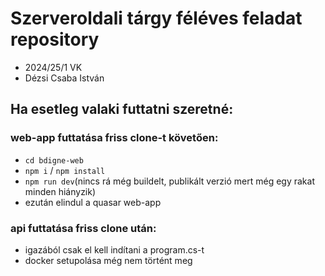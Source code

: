 # Szerveroldali tárgy féléves feladat repository
- 2024/25/1 VK
- Dézsi Csaba István

## Ha esetleg valaki futtatni szeretné:
### web-app futtatása friss clone-t követően:
- ```cd bdigne-web```
- ```npm i``` / ```npm install```
- ```npm run dev```(nincs rá még buildelt, publikált verzió mert még egy rakat minden hiányzik)
- ezután elindul a quasar web-app

### api futtatása friss clone után:
- igazából csak el kell indítani a program.cs-t
- docker setupolása még nem történt meg
